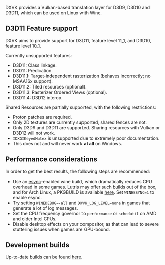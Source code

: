 DXVK provides a Vulkan-based translation layer for D3D9, D3D10 and D3D11, which can be used on Linux with Wine.

## D3D11 Feature support
DXVK aims to provide support for D3D11, feature level 11_1, and D3D10, feature level 10_1.

Currently unsupported features:
- D3D11: Class linkage.
- D3D11: Predication.
- D3D11.1: Target-independent rasterization (behaves incorrectly; no MSAA16x support).
- D3D11.2: Tiled resources (optional).
- D3D11.3: Rasterizer Ordered Views (optional).
- D3D11.4: D3D12 interop.

Shared Resources are partially supported, with the following restrictions:
- Proton patches are required.
- Only 2D textures are currently supported, shared fences are not.
- Only D3D9 and D3D11 are supported. Sharing resources with Vulkan or D3D12 will not work.
- `IDXGIKeyedMutex` is unsupported due to extremely poor documentation.
- This does not and will never work **at all** on Windows.

## Performance considerations
In order to get the best results, the following steps are recommended:
- Use an [esync](https://github.com/zfigura/wine/tree/esync)-enabled wine build, which dramatically reduces CPU overhead in some games. Lutris may offer such builds out of the box, and for Arch Linux, a PKGBUILD is available [here](https://github.com/Tk-Glitch/PKGBUILDS). Set `WINEESYNC=1` to enable esync.
- Try setting `WINEDEBUG=-all` and `DXVK_LOG_LEVEL=none` in games that generate a lot of log messages.
- Set the CPU frequency governor to `performance` or `schedutil` on AMD and older Intel CPUs.
- Disable desktop effects on your compositor, as that can lead to severe stuttering issues when games are GPU-bound.

## Development builds
Up-to-date builds can be found [here](https://github.com/doitsujin/dxvk/actions/workflows/artifacts.yml?query=branch%3Amaster).